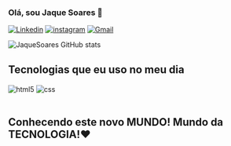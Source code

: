 ### Olá, sou Jaque Soares 👋


[![Linkedin](https://img.shields.io/badge/LinkedIn-0077B5?style=for-the-badge&logo=linkedin&logoColor=white)](https://www.linkedin.com/in/jaqueline-soares-27357020/)
[![instagram](https://img.shields.io/badge/Instagram-E4405F?style=for-the-badge&logo=instagram&logoColor=white)](htts://instagram.com/jaquesoa)
[![Gmail](https://img.shields.io/badge/Gmail-D14836?style=for-the-badge&logo=gmail&logoColor=white)](jaquesoa@gmail.com)

![JaqueSoares GitHub stats](https://github-readme-stats.vercel.app/api?username=JaqueSoares&show_icons=true&theme=dracula&count_private=true)

## Tecnologias que eu uso no meu dia

<div style="display: inline_block">
  <img align="center" alt="html5" src="https://img.shields.io/badge/HTML5-E34F26?style=for-the-badge&logo=html5&logoColor=white" />
  <img align="center" alt="css" src="https://img.shields.io/badge/CSS3-1572B6?style=for-the-badge&logo=css3&logoColor=white" />
</div><br/>

## Conhecendo este novo MUNDO! Mundo da TECNOLOGIA!❤️
